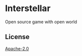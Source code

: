 
# Interstellar

Open source game with open world


## License

[Apache-2.0](https://choosealicense.com/licenses/apache-2.0)

